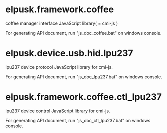 # elpusk.framework.coffee
coffee manager interface JavaScript  library( = cmi-js )

For generating API document, run "js_doc_coffee.bat" on windows console.

# elpusk.device.usb.hid.lpu237
lpu237 device protocol JavaScript  library for cmi-js.

For generating API document, run "js_doc_lpu237.bat" on windows console.

# elpusk.framework.coffee.ctl_lpu237
lpu237 device control JavaScript  library for cmi-js.

For generating API document, run "js_doc_ctl_lpu237.bat" on windows console.